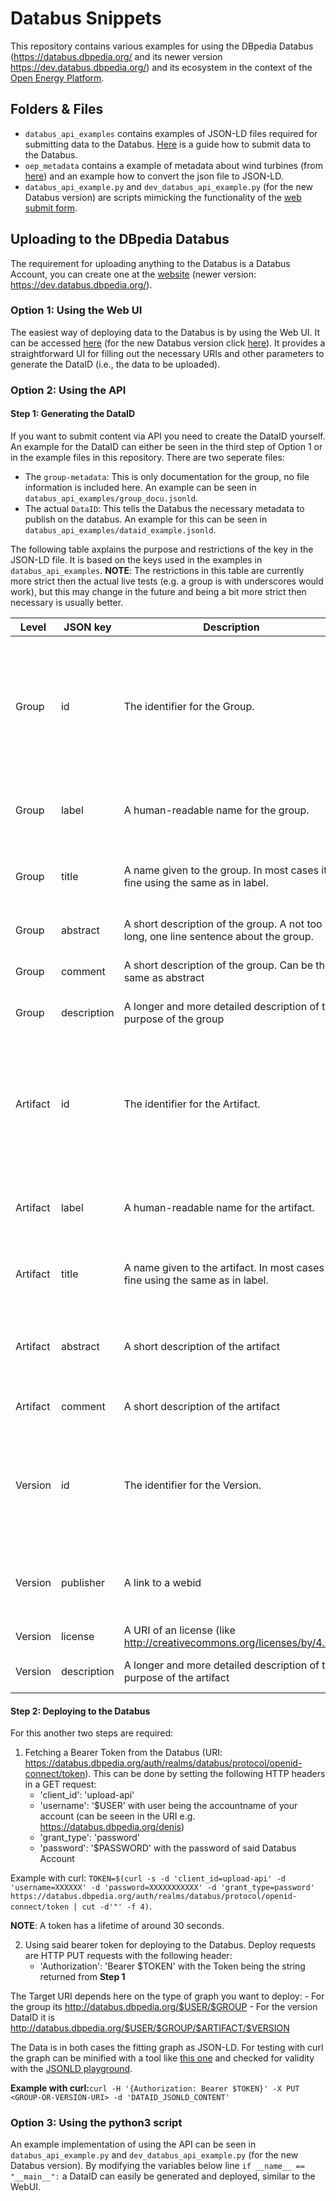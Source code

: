 # Databus Snippets

This repository contains various examples for using the DBpedia Databus (https://databus.dbpedia.org/ and its newer version https://dev.databus.dbpedia.org/) and its ecosystem in the context of the [Open Energy Platform](https://openenergy-platform.org/).

## Folders & Files

- `databus_api_examples` contains examples of JSON-LD files required for submitting data to the Databus. [Here](#uploading-to-the-databus) is a guide how to submit data to the Databus.
- `oep_metadata` contains a example of metadata about wind turbines (from [here](https://openenergy-platform.org/dataedit/view/supply/wind_turbine_library)) and an example how to convert the json file to JSON-LD.
- `databus_api_example.py` and `dev_databus_api_example.py` (for the new Databus version) are scripts mimicking the functionality of the [web submit form](https://databus.dbpedia.org/system/upload).



## Uploading to the DBpedia Databus

The requirement for uploading anything to the Databus is a Databus Account, you can create one at the [website](https://databus.dbpedia.org/auth/realms/databus/protocol/openid-connect/registrations?client_id=website&response_type=code&scope=openidemail&redirect_uri=https://databus.dbpedia.org&kc_locale=en) (newer version: https://dev.databus.dbpedia.org/).


### Option 1: Using the Web UI

The easiest way of deploying data to the Databus is by using the Web UI. It can be accessed [here](https://databus.dbpedia.org/system/upload) (for the new Databus version click [here](https://dev.databus.dbpedia.org/system/publish-wizard)).
It provides a straightforward UI for filling out the necessary URIs and other parameters to generate the DataID (i.e., the data to be uploaded).


### Option 2: Using the API

#### Step 1: Generating the DataID

If you want to submit content via API you need to create the DataID yourself. An example for the DataID can either be seen in the third step of Option 1 or in the example files in this repository. There are two seperate files:

  - The `group-metadata`: This is only documentation for the group, no file information is included here. An example can be seen in `databus_api_examples/group_docu.jsonld`.
  - The actual `DataID`: This tells the Databus the necessary metadata to publish on the databus. An example for this can be seen in `databus_api_examples/dataid_example.jsonld`.

The following table axplains the purpose and restrictions of the key in the JSON-LD file. It is based on the keys used in the examples in `databus_api_examples`. **NOTE**: The restrictions in this table are currently more strict then the actual live tests (e.g. a group is with underscores would work), but this may change in the future and being a bit more strict then necessary is usually better.

| Level | JSON key | Description | Restrictions |
--- | --- | --- | ---
| Group | id    | The identifier for the Group. | This will be part of the groups IRI and therefor needs to be safe for an URL. Allowed are lowercase characters  and -|
| Group | label | A human-readable name for the group.| At least 3 characters long, no further restrictions. | 
| Group | title | A name given to the group. In most cases its fine using the same as in label. | At least 3 characters long, no further restrictions. |
| Group | abstract | A short description of the group. A not too long, one line sentence about the group. | At least 25 characters long. |
| Group | comment | A short description of the group. Can be the same as abstract | At least 25 characters long. |
| Group | description | A longer and more detailed description of the purpose of the group | At least 25 characters long. |
| Artifact | id | The identifier for the Artifact. | This will be part of the groups IRI and therefor needs to be safe for an URL. Allowed are lowercase characters and -|
| Artifact | label | A human-readable name for the artifact.| At least 3 characters long, no further restrictions. | 
| Artifact | title | A name given to the artifact. In most cases its fine using the same as in label. | At least 3 characters long, no further restrictions. |
| Artifact | abstract | A short description of the artifact | A not too long, one line sentence about the group. | At least 25 characters long. |
| Artifact | comment | A short description of the artifact | Can be the same as abstract | At least 25 characters long. |
| Version | id | The identifier for the Version. | Commonly a version is identified by time (e.g. 2021-07-01) or with a semantic version (e.g. 1.2.1) | Limited to alphanumeric characters and `.-` | 
| Version | publisher | A link to a webid | Needs to be an valid WebID (check out [this](https://github.com/dbpedia/webid) for more) |
| Version | license | A URI of an license (like http://creativecommons.org/licenses/by/4.0/) | Needs to be a valid URI |
| Version | description | A longer and more detailed description of the purpose of the artifact |  At least 25 characters long. |




#### Step 2: Deploying to the Databus

For this another two steps are required:

1. Fetching a Bearer Token from the Databus (URI: https://databus.dbpedia.org/auth/realms/databus/protocol/openid-connect/token). This can be done by setting the following HTTP headers in a GET request:
    - 'client_id': 'upload-api'
    - 'username': '$USER' with user being the accountname of your account (can be seeen in the URI e.g. https://databus.dbpedia.org/denis)
    - 'grant_type': 'password' 
    - 'password': '$PASSWORD' with the password of said Databus Account

Example with curl: ```TOKEN=$(curl -s -d 'client_id=upload-api' -d 'username=XXXXXX' -d 'password=XXXXXXXXXXX' -d 'grant_type=password' https://databus.dbpedia.org/auth/realms/databus/protocol/openid-connect/token | cut -d'"' -f 4)```.

**NOTE**: A token has a lifetime of around 30 seconds.

2. Using said bearer token for deploying to the Databus. Deploy requests are HTTP PUT requests with the following header:
    - 'Authorization': 'Bearer $TOKEN' with the Token being the string returned from **Step 1**

The Target URI depends here on the type of graph you want to deploy:
    - For the group its http://databus.dbpedia.org/$USER/$GROUP
    - For the version DataID it is http://databus.dbpedia.org/$USER/$GROUP/$ARTIFACT/$VERSION

The Data is in both cases the fitting graph as JSON-LD. For testing with curl the graph can be minified with a tool like [this one](https://www.minifyjson.org/) and checked for validity with the [JSONLD playground](https://json-ld.org/playground/).

**Example with curl:**```curl -H '{Authorization: Bearer $TOKEN}' -X PUT <GROUP-OR-VERSION-URI> -d 'DATAID_JSONLD_CONTENT'```

### Option 3: Using the python3 script

An example implementation of using the API can be seen in `databus_api_example.py` and `dev_databus_api_example.py` (for the new Databus version). By modifying the variables below line `if __name__ == "__main__":` a DataID can easily be generated and deployed, similar to the WebUI.
